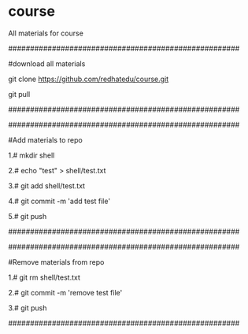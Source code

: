 # course
All materials for course




#####################################################

#download all materials

git clone https://github.com/redhatedu/course.git

git pull

#####################################################



#####################################################

#Add materials to repo

1.# mkdir shell

2.# echo "test" > shell/test.txt

3.# git add shell/test.txt

4.# git commit -m 'add test file'

5.# git push

#####################################################




#####################################################

#Remove materials from repo

1.# git rm shell/test.txt

2.# git commit -m 'remove test file'

3.# git push

#####################################################
